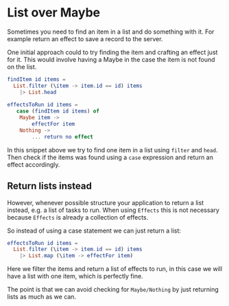 # List over Maybe

Sometimes you need to find an item in a list and do something with it. For example return an effect to save a record to the server.

One initial approach could to try finding the item and crafting an effect just for it. This would involve having a Maybe in the case the item is not found on the list.

```elm
findItem id items =
  List.filter (\item -> item.id == id) items
    |> List.head
  
effectsToRun id items =
   case (findItem id items) of
    Maybe item ->
        effectFor item
    Nothing ->
        ... return no effect
```

In this snippet above we try to find one item in a list using `filter` and `head`. Then check if the items was found using a `case` expression and return an effect accordingly.

## Return lists instead

However, whenever possible structure your application to return a list instead, e.g. a list of tasks to run. When using `Effects` this is not necessary because `Effects` is already a collection of effects.

So instead of using a case statement we can just return a list:

```elm
effectsToRun id items =
  List.filter (\item -> item.id == id) items
    |> List.map (\item -> effectFor item)
```

Here we filter the items and return a list of effects to run, in this case we will have a list with one item, which is perfectly fine. 

The point is that we can avoid checking for `Maybe/Nothing` by just returning lists as much as we can.